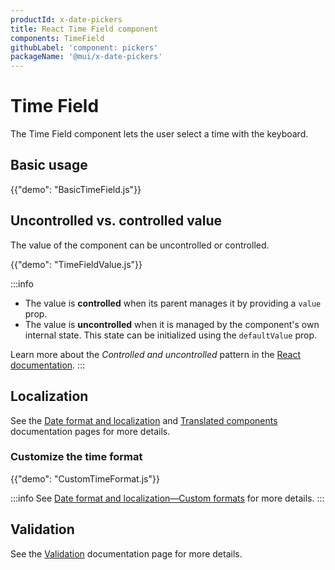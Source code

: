 ```yaml
---
productId: x-date-pickers
title: React Time Field component
components: TimeField
githubLabel: 'component: pickers'
packageName: '@mui/x-date-pickers'
---
```


# Time Field

<p class="description">The Time Field component lets the user select a time with the keyboard.</p>

## Basic usage

{{"demo": "BasicTimeField.js"}}

## Uncontrolled vs. controlled value

The value of the component can be uncontrolled or controlled.

{{"demo": "TimeFieldValue.js"}}

:::info

- The value is **controlled** when its parent manages it by providing a `value` prop.
- The value is **uncontrolled** when it is managed by the component's own internal state. This state can be initialized using the `defaultValue` prop.

Learn more about the _Controlled and uncontrolled_ pattern in the [React documentation](https://react.dev/learn/sharing-state-between-components#controlled-and-uncontrolled-components).
:::

## Localization

See the [Date format and localization](/x/react-date-pickers/adapters-locale/) and [Translated components](/x/react-date-pickers/localization/) documentation pages for more details.

### Customize the time format

{{"demo": "CustomTimeFormat.js"}}

:::info
See [Date format and localization—Custom formats](/x/react-date-pickers/adapters-locale/#custom-formats) for more details.
:::

## Validation

See the [Validation](/x/react-date-pickers/validation/) documentation page for more details.
